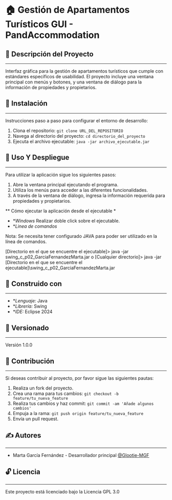 # 🏠 Gestión de Apartamentos Turísticos GUI - PandAccommodation

## 📖 Descripción del Proyecto
---
Interfaz gráfica para la gestión de apartamentos turísticos que cumple con estándares específicos de usabilidad. El proyecto incluye una ventana principal con menús y botones, y una ventana de diálogo para la información de propiedades y propietarios.

## 💾 Instalación
---
Instrucciones paso a paso para configurar el entorno de desarrollo:
1. Clona el repositorio: `git clone URL_DEL_REPOSITORIO`
2. Navega al directorio del proyecto: `cd directorio_del_proyecto`
3. Ejecuta el archivo ejecutable: `java -jar archivo_ejecutable.jar`

## 🚀 Uso Y Despliegue
---
Para utilizar la aplicación sigue los siguientes pasos:
1. Abre la ventana principal ejecutando el programa.
2. Utiliza los menús para acceder a las diferentes funcionalidades.
3. A través de la ventana de diálogo, ingresa la información requerida para propiedades y propietarios.

** Cómo ejecutar la aplicación desde el ejecutable *
- **Windows* Realizar doble click sobre el ejecutable.
- **Linea de comandos*
  
Nota: Se necesita tener configurado JAVA para poder ser utilizado en la línea de comandos.

[Directorio en el que se encuentre el ejecutable]> java -jar swing_c_p02_GarciaFernandezMarta.jar
o
[Cualquier directorio]> java -jar [Directorio en el que se encuentre el ejecutable]\swing_c_p02_GarciaFernandezMarta.jar

## 🔧 Construido con
---
- **Lenguaje:* Java
- **Librería:* Swing
- **IDE:* Eclipse 2024

## 📌 Versionado
---
Versión 1.0.0

## 🤝 Contribución
---
Si deseas contribuir al proyecto, por favor sigue las siguientes pautas:
1. Realiza un fork del proyecto.
2. Crea una rama para tus cambios: `git checkout -b feature/tu_nueva_feature`
3. Realiza tus cambios y haz commit: `git commit -am 'Añade algunos cambios'`
4. Empuja a la rama: `git push origin feature/tu_nueva_feature`
5. Envía un pull request.

## ✍ Autores
---
- Marta García Fernández - Desarrollador principal
[@Glootie-MGF](https://github.com/Glootie-MGF)

## 🔓 Licencia
---
Este proyecto está licenciado bajo la Licencia GPL 3.0
